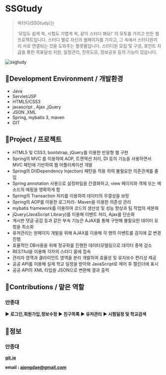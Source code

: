 # SSGtudy

> 쓱터디(SSGtudy)는 
>
> ‘모임도 쉽게 쓱, 시험도 가볍게 쓱, 같이 스터디 해요!’ 의 모토를 가지고 만든 웹 프로젝트입니다. 스터디 별로 자신의 웹페이지를 가지고, 그 속에서 스터디원끼리 서로 연결되는 것을 도와주는 플랫폼입니다. 스터디원 모집 및 구성, 포인트 지급을 통한 목표달성 지원, 일정관리, 친목도모, 정보공유 등의 기능이 있습니다.

![ssgtudy](https://user-images.githubusercontent.com/77396551/148881075-d53db973-f76c-4feb-be12-2f8d38783733.png)





## 📌Development Environment / 개발환경

* Java
* Servlet/JSP
* HTML5/CSS3
* javascript , Ajax ,jQuery
* JSON ,XML 
* Spring, mybatis 3, maven
* GIT





## 📌Project / 프로젝트

* HTML5 및 CSS3, bootstrap, jQuery를 이용한 반응형 웹 구현
*  Spring의 MVC 를 이용하여 AOP, 트랜잭션 처리, DI 등의 기능을 사용하면서 MVC 패턴에 기반하여 웹 어플리케이션 개발
* Spring의 DI(Dependency Injection) 패턴을 적용 하여 불필요한 의존관계를 줄임
*  Spring annotation 사용으로 설정파일을 간결화하고, view 페이지와 객체 또는 메소드의 매핑을 명확하게 함
* Spring의 Transaction 처리를 이용하여 데이터의 무결성을 보장
* Spring의 AOP를 이용한 로그처리- Maven을 이용한 의존성 관리
* mybatis framework를 이용하여 코드의 생산성 및 성능 향상과 팀 작업의 세분화
* jQuery(JavaScript Library)를 이용해 이벤트 처리, Ajax를 단순화
*  게시판 댓글·공감 등과 같은 부속 기능은 AJAX를 통해 구현해 불필요한 데이터 요청을 최소화
*  유저관리는 원페이지 개발을 위해 AJAX를 이용해 각 행의 이벤트를 감지에 값 변경 진행
*  효율적인 DB사용을 위해 정규화를 진행한 데이터모델링으로 데이터 중복 감소
*  RESTful을 이용해 각자의 스터디 홈에 접속
*  관리자 영역과 클라이언트 영역을 분리 개발하여 효율성 및 유지보수 편리성 제공  
* 공공 API를 이용해 실제 학교 일정을 받아와 JavaScript로 제어 후 캘린더에 표시 
* 공공 API의 XML 타입을 JSON으로 변환해 결과 출력





## 📌Contributions / 맡은 역할

### 안종대

**▶ 로그인,회원가입,정보수정** 
**▶ 친구목록**
**▶ 유저관리**
**▶ 시험일정 및 학교검색**



## 📌정보

### 안종대

**[git.io](https://an-jongdae.github.io/)**

**email : ajongdae@gmail.com**
